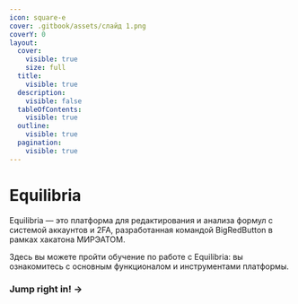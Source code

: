```yaml
---
icon: square-e
cover: .gitbook/assets/слайд 1.png
coverY: 0
layout:
  cover:
    visible: true
    size: full
  title:
    visible: true
  description:
    visible: false
  tableOfContents:
    visible: true
  outline:
    visible: true
  pagination:
    visible: true
---
```


# Equilibria

Equilibria — это платформа для редактирования и анализа формул с системой аккаунтов и 2FA, разработанная командой BigRedButton в рамках хакатона МИРЭАТОМ.&#x20;

Здесь вы можете пройти обучение по работе с Equilibria: вы ознакомитесь с основным функционалом и инструментами платформы.&#x20;

### Jump right in! ->

